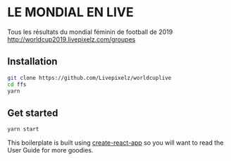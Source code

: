 # LE MONDIAL EN LIVE

Tous les résultats du mondial féminin de football de 2019
http://worldcup2019.livepixelz.com/groupes

## Installation

```bash
git clone https://github.com/Livepixelz/worldcuplive
cd ffs
yarn
```

## Get started

```bash
yarn start
```

This boilerplate is built using [create-react-app](https://github.com/facebookincubator/create-react-app) so you will want to read the User Guide for more goodies.
